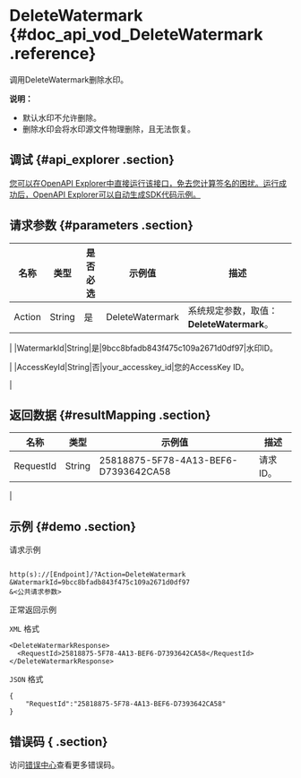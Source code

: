 # DeleteWatermark {#doc_api_vod_DeleteWatermark .reference}

调用DeleteWatermark删除水印。

**说明：** 

-   默认水印不允许删除。
-   删除水印会将水印源文件物理删除，且无法恢复。

## 调试 {#api_explorer .section}

[您可以在OpenAPI Explorer中直接运行该接口，免去您计算签名的困扰。运行成功后，OpenAPI Explorer可以自动生成SDK代码示例。](https://api.aliyun.com/#product=vod&api=DeleteWatermark&type=RPC&version=2017-03-21)

## 请求参数 {#parameters .section}

|名称|类型|是否必选|示例值|描述|
|--|--|----|---|--|
|Action|String|是|DeleteWatermark|系统规定参数，取值：**DeleteWatermark**。

 |
|WatermarkId|String|是|9bcc8bfadb843f475c109a2671d0df97|水印ID。

 |
|AccessKeyId|String|否|your\_accesskey\_id|您的AccessKey ID。

 |

## 返回数据 {#resultMapping .section}

|名称|类型|示例值|描述|
|--|--|---|--|
|RequestId|String|25818875-5F78-4A13-BEF6-D7393642CA58|请求ID。

 |

## 示例 {#demo .section}

请求示例

``` {#request_demo}

http(s)://[Endpoint]/?Action=DeleteWatermark
&WatermarkId=9bcc8bfadb843f475c109a2671d0df97
&<公共请求参数>

```

正常返回示例

`XML` 格式

``` {#xml_return_success_demo}
<DeleteWatermarkResponse>
  <RequestId>25818875-5F78-4A13-BEF6-D7393642CA58</RequestId>
</DeleteWatermarkResponse>
```

`JSON` 格式

``` {#json_return_success_demo}
{
	"RequestId":"25818875-5F78-4A13-BEF6-D7393642CA58"
}
```

## 错误码 { .section}

访问[错误中心](https://error-center.aliyun.com/status/product/vod)查看更多错误码。

